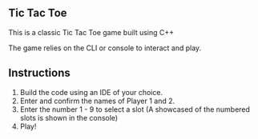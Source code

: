 ## Tic Tac Toe
This is a classic Tic Tac Toe game built using C++

The game relies on the CLI or console to interact and play.

## Instructions
1. Build the code using an IDE of your choice.
2. Enter and confirm the names of Player 1 and 2.
3. Enter the number 1 - 9 to select a slot (A showcased of the numbered slots is shown in the console)
4. Play!
